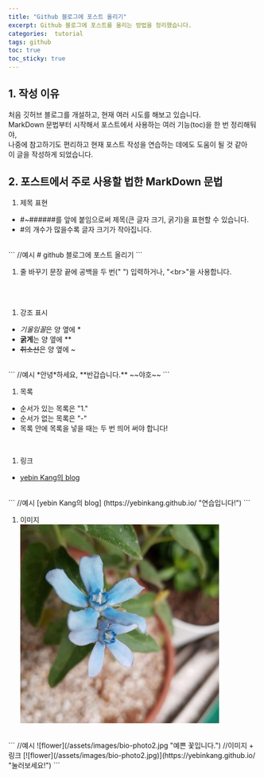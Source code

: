 ```yaml
---
title: "Github 블로그에 포스트 올리기"
excerpt: Github 블로그에 포스트를 올리는 방법을 정리했습니다.
categories:  tutorial
tags: github
toc: true
toc_sticky: true
---
```


## 1. 작성 이유
처음 깃허브 블로그를 개설하고, 현재 여러 시도를 해보고 있습니다.  
MarkDown 문법부터 시작해서 포스트에서 사용하는 여러 기능(toc)을 한 번 정리해둬야,  
나중에 참고하기도 편리하고 현재 포스트 작성을 연습하는 데에도 도움이 될 것 같아  
이 글을 작성하게 되었습니다.

## 2. 포스트에서 주로 사용할 법한 MarkDown 문법
1. 제목 표현
  - \#~\######를 앞에 붙임으로써 제목(큰 글자 크기, 굵기)을 표현할 수 있습니다.  
  - \#의 개수가 많을수록 글자 크기가 작아집니다.  
<br>
  ```
  //예시  
  # github 블로그에 포스트 올리기
  ```
<br>

1. 줄 바꾸기
문장 끝에 공백을 두 번("  ") 입력하거나, "<br\>"을 사용합니다.
<br>
<br>

1. 강조 표시
  - *기울임꼴*은 양 옆에 \*  
  - **굵게**는 양 옆에 \*\*  
  - ~~취소선~~은 양 옆에 \~  
<br>
  ```
  //예시
  *안녕*하세요, **반갑습니다.** ~~야호~~
  ```
<br>

1. 목록
  - 순서가 있는 목록은 "1."  
  - 순서가 없는 목록은 "-"  
  - 목록 안에 목록을 넣을 때는 두 번 띄어 써야 합니다!  
<br>

1. 링크
  - [yebin Kang의 blog](https://yebinkang.github.io/ "연습입니다!")  
<br>
  ```
  //예시
  [yebin Kang의 blog] (https://yebinkang.github.io/ "연습입니다!")
  ```
<br>

1. 이미지  
  [![flower](/assets/images/bio-photo2.jpg)](https://yebinkang.github.io/ "눌러보세요!")  
<br>
  ```
  //예시
  ![flower](/assets/images/bio-photo2.jpg "예쁜 꽃입니다.")  
  //이미지 + 링크
  [![flower](/assets/images/bio-photo2.jpg)](https://yebinkang.github.io/ "눌러보세요!")  
  ```